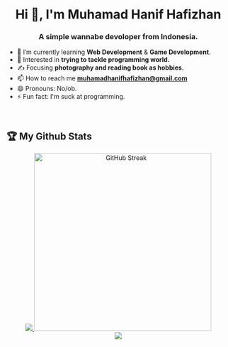 <h1 align="center">Hi 👋, I'm Muhamad Hanif Hafizhan</h1>
<h3 align="center">A simple wannabe devoloper from Indonesia.</h3>

- 🌱 I’m currently learning **Web Development** & **Game Development**.
- 👀 Interested in **trying to tackle programming world.**
- ✍️ Focusing **photography and reading book as hobbies.**
- 📫 How to reach me **muhamadhanifhafizhan@gmail.com**
- 😄 Pronouns: No/ob.
- ⚡ Fun fact: I'm suck at programming.

 <br>

## 🏆 My Github Stats
<p align="center">
    <a href="https://github.com/EnvoyX/EnvoyX/">
        <img src="https://github-profile-trophy.vercel.app/?username=EnvoyX&column=-1&theme=dracula" />
    </a>
     <a href="https://github.com/EnvoyX/github-readme-streak-stats">
    <img width="400" src="https://github-readme-streak-stats-eight.vercel.app/?user=EnvoyX&theme=dracula" alt="GitHub Streak" />
  </a>
 <br/>
    <a href="https://github.com/EnvoyX/EnvoyX/">
        <img src="https://github-readme-stats.vercel.app/api/top-langs/?username=EnvoyX&show_icons=true&count_private=false&include_all_commits=true&layout=compact&langs_count=8&theme=dracula" />
    </a>
</p>
<!---
EnvoyX/EnvoyX is a ✨ special ✨ repository because its `README.md` (this file) appears on your GitHub profile.
You can click the Preview link to take a look at your changes.
--->

